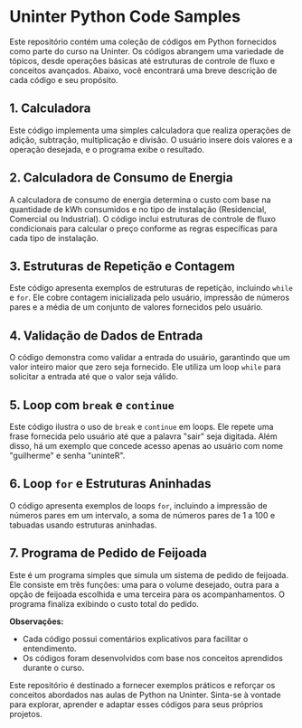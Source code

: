 # Uninter Python Code Samples

Este repositório contém uma coleção de códigos em Python fornecidos como parte do curso na Uninter. Os códigos abrangem uma variedade de tópicos, desde operações básicas até estruturas de controle de fluxo e conceitos avançados. Abaixo, você encontrará uma breve descrição de cada código e seu propósito.

## 1. Calculadora

Este código implementa uma simples calculadora que realiza operações de adição, subtração, multiplicação e divisão. O usuário insere dois valores e a operação desejada, e o programa exibe o resultado.

## 2. Calculadora de Consumo de Energia

A calculadora de consumo de energia determina o custo com base na quantidade de kWh consumidos e no tipo de instalação (Residencial, Comercial ou Industrial). O código inclui estruturas de controle de fluxo condicionais para calcular o preço conforme as regras específicas para cada tipo de instalação.

## 3. Estruturas de Repetição e Contagem

Este código apresenta exemplos de estruturas de repetição, incluindo `while` e `for`. Ele cobre contagem inicializada pelo usuário, impressão de números pares e a média de um conjunto de valores fornecidos pelo usuário.

## 4. Validação de Dados de Entrada

O código demonstra como validar a entrada do usuário, garantindo que um valor inteiro maior que zero seja fornecido. Ele utiliza um loop `while` para solicitar a entrada até que o valor seja válido.

## 5. Loop com `break` e `continue`

Este código ilustra o uso de `break` e `continue` em loops. Ele repete uma frase fornecida pelo usuário até que a palavra "sair" seja digitada. Além disso, há um exemplo que concede acesso apenas ao usuário com nome "guilherme" e senha "uninteR".

## 6. Loop `for` e Estruturas Aninhadas

O código apresenta exemplos de loops `for`, incluindo a impressão de números pares em um intervalo, a soma de números pares de 1 a 100 e tabuadas usando estruturas aninhadas.

## 7. Programa de Pedido de Feijoada

Este é um programa simples que simula um sistema de pedido de feijoada. Ele consiste em três funções: uma para o volume desejado, outra para a opção de feijoada escolhida e uma terceira para os acompanhamentos. O programa finaliza exibindo o custo total do pedido.

**Observações:**
- Cada código possui comentários explicativos para facilitar o entendimento.
- Os códigos foram desenvolvidos com base nos conceitos aprendidos durante o curso.

Este repositório é destinado a fornecer exemplos práticos e reforçar os conceitos abordados nas aulas de Python na Uninter. Sinta-se à vontade para explorar, aprender e adaptar esses códigos para seus próprios projetos.
